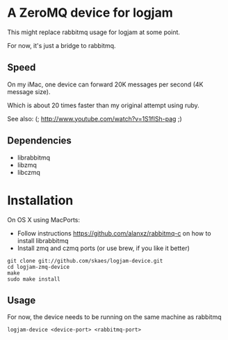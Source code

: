 # A ZeroMQ device for logjam

This might replace rabbitmq usage for logjam at some point.

For now, it's just a bridge to rabbitmq.

## Speed

On my iMac, one device can forward 20K messages per second (4K message size).

Which is about 20 times faster than my original attempt using ruby.

See also: (; http://www.youtube.com/watch?v=1S1fISh-pag ;)


## Dependencies

* librabbitmq
* libzmq
* libczmq

# Installation

On OS X using MacPorts:

* Follow instructions https://github.com/alanxz/rabbitmq-c on how to install librabbitmq
* Install zmq and czmq ports (or use brew, if you like it better)

```
git clone git://github.com/skaes/logjam-device.git
cd logjam-zmq-device
make
sudo make install
```

## Usage

For now, the device needs to be running on the same machine as rabbitmq

```logjam-device <device-port> <rabbitmq-port>```


